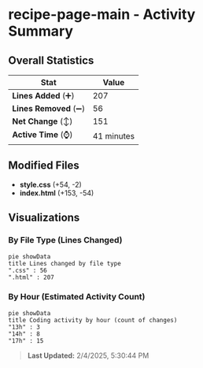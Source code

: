 # recipe-page-main - Activity Summary 

## Overall Statistics

| Stat                   | Value                                                             |
| ---------------------- | ----------------------------------------------------------------- |
| **Lines Added** (➕)   | 207                                          |
| **Lines Removed** (➖) | 56                                        |
| **Net Change** (↕)    | 151                |
| **Active Time** (⌚)   | 41 minutes |


## Modified Files
- **style.css** (+54, -2)
- **index.html** (+153, -54)

## Visualizations

### By File Type (Lines Changed)

```mermaid
pie showData
title Lines changed by file type
".css" : 56
".html" : 207
```

### By Hour (Estimated Activity Count)

```mermaid
pie showData
title Coding activity by hour (count of changes)
"13h" : 3
"14h" : 8
"17h" : 15
```


> **Last Updated:** 2/4/2025, 5:30:44 PM